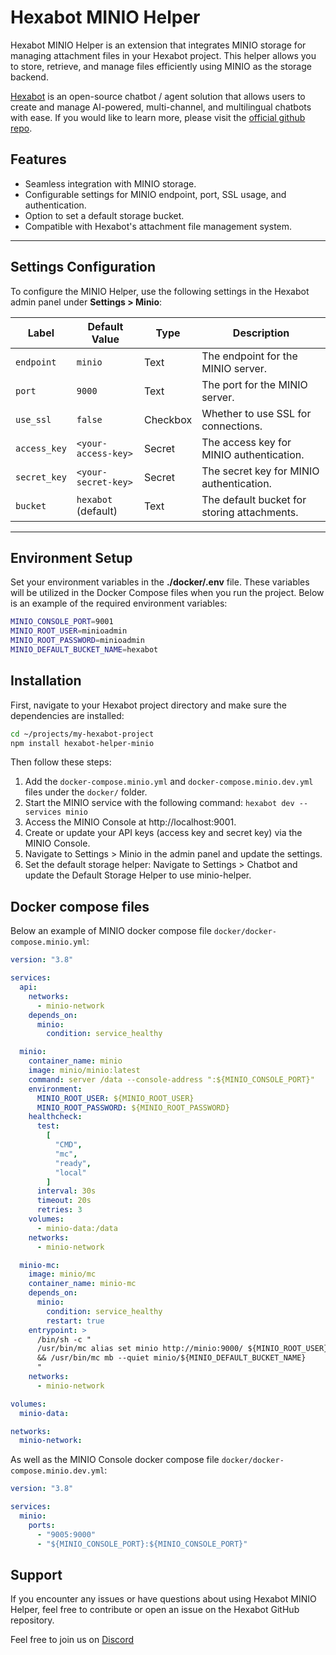 # Hexabot MINIO Helper

Hexabot MINIO Helper is an extension that integrates MINIO storage for managing attachment files in your Hexabot project. This helper allows you to store, retrieve, and manage files efficiently using MINIO as the storage backend.

[Hexabot](https://hexabot.ai/) is an open-source chatbot / agent solution that allows users to create and manage AI-powered, multi-channel, and multilingual chatbots with ease. If you would like to learn more, please visit the [official github repo](https://github.com/Hexastack/Hexabot/).

## Features
- Seamless integration with MINIO storage.
- Configurable settings for MINIO endpoint, port, SSL usage, and authentication.
- Option to set a default storage bucket.
- Compatible with Hexabot's attachment file management system.

---

## Settings Configuration

To configure the MINIO Helper, use the following settings in the Hexabot admin panel under **Settings > Minio**:

| **Label**     | **Default Value**       | **Type**      | **Description**                                 |
|---------------|-------------------------|---------------|-------------------------------------------------|
| `endpoint`    | `minio`                | Text          | The endpoint for the MINIO server.             |
| `port`        | `9000`                 | Text          | The port for the MINIO server.                 |
| `use_ssl`     | `false`                | Checkbox      | Whether to use SSL for connections.            |
| `access_key`  | `<your-access-key>`    | Secret        | The access key for MINIO authentication.       |
| `secret_key`  | `<your-secret-key>`    | Secret        | The secret key for MINIO authentication.       |
| `bucket`      | `hexabot` (default)    | Text          | The default bucket for storing attachments.    |

---

## Environment Setup 

Set your environment variables in the **./docker/.env** file. These variables will be utilized in the Docker Compose files when you run the project. Below is an example of the required environment variables:

```bash
MINIO_CONSOLE_PORT=9001
MINIO_ROOT_USER=minioadmin
MINIO_ROOT_PASSWORD=minioadmin
MINIO_DEFAULT_BUCKET_NAME=hexabot
```

## Installation

First, navigate to your Hexabot project directory and make sure the dependencies are installed:

```sh
cd ~/projects/my-hexabot-project
npm install hexabot-helper-minio
```

Then follow these steps:
1. Add the `docker-compose.minio.yml` and `docker-compose.minio.dev.yml` files under the `docker/` folder. 
2. Start the MINIO service with the following command: `hexabot dev --services minio`
3. Access the MINIO Console at http://localhost:9001.
4. Create or update your API keys (access key and secret key) via the MINIO Console.
5. Navigate to Settings > Minio in the admin panel and update the settings.
6. Set the default storage helper: Navigate to Settings > Chatbot and update the Default Storage Helper to use minio-helper.

## Docker compose files

Below an example of MINIO docker compose file `docker/docker-compose.minio.yml`:
```yaml
version: "3.8"

services:
  api:
    networks:
      - minio-network
    depends_on:
      minio:
        condition: service_healthy

  minio:
    container_name: minio
    image: minio/minio:latest
    command: server /data --console-address ":${MINIO_CONSOLE_PORT}"
    environment:
      MINIO_ROOT_USER: ${MINIO_ROOT_USER}
      MINIO_ROOT_PASSWORD: ${MINIO_ROOT_PASSWORD}
    healthcheck:
      test:
        [
          "CMD",
          "mc",
          "ready",
          "local"
        ]
      interval: 30s
      timeout: 20s
      retries: 3
    volumes:
      - minio-data:/data
    networks:
      - minio-network

  minio-mc:
    image: minio/mc
    container_name: minio-mc
    depends_on:
      minio:
        condition: service_healthy
        restart: true
    entrypoint: >
      /bin/sh -c "
      /usr/bin/mc alias set minio http://minio:9000/ ${MINIO_ROOT_USER} ${MINIO_ROOT_PASSWORD} 
      && /usr/bin/mc mb --quiet minio/${MINIO_DEFAULT_BUCKET_NAME}
      "
    networks:
      - minio-network

volumes:
  minio-data:

networks:
  minio-network:
```

As well as the MINIO Console docker compose file `docker/docker-compose.minio.dev.yml`:
```yaml
version: "3.8"

services:
  minio:
    ports:
      - "9005:9000"
      - "${MINIO_CONSOLE_PORT}:${MINIO_CONSOLE_PORT}"

```

## Support
If you encounter any issues or have questions about using Hexabot MINIO Helper, feel free to contribute or open an issue on the Hexabot GitHub repository.

Feel free to join us on [Discord](https://discord.gg/rNb9t2MFkG)
